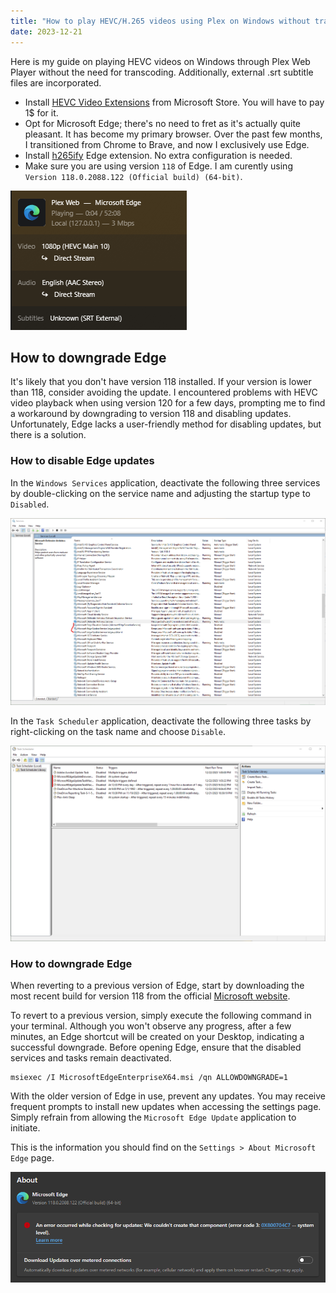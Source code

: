 ```yaml
---
title: "How to play HEVC/H.265 videos using Plex on Windows without transcoding"
date: 2023-12-21
---
```


Here is my guide on playing HEVC videos on Windows through Plex Web Player without the need for transcoding. Additionally, external .srt subtitle files are incorporated.

- Install [HEVC Video Extensions](https://apps.microsoft.com/detail/9NMZLZ57R3T7?hl=en-US&gl=US) from Microsoft Store. You will have to pay 1$ for it.
- Opt for Microsoft Edge; there's no need to fret as it's actually quite pleasant. It has become my primary browser. Over the past few months, I transitioned from Chrome to Brave, and now I exclusively use Edge.
- Install [h265ify](https://microsoftedge.microsoft.com/addons/detail/h265ify/hpamdcillfipbkdijibjoojnofelpgjb) Edge extension. No extra configuration is needed.
- Make sure you are using version `118` of Edge. I am curently using `Version 118.0.2088.122 (Official build) (64-bit)`.

![plex_playback_settings](/assets/img/posts/plex_hevc_now_playing.png)

## How to downgrade Edge

It's likely that you don't have version 118 installed. If your version is lower than 118, consider avoiding the update. I encountered problems with HEVC video playback when using version 120 for a few days, prompting me to find a workaround by downgrading to version 118 and disabling updates. Unfortunately, Edge lacks a user-friendly method for disabling updates, but there is a solution.

### How to disable Edge updates

In the `Windows Services` application, deactivate the following three services by double-clicking on the service name and adjusting the startup type to `Disabled`.

![edge_windows_services](/assets/img/posts/edge_windows_services.png)

In the `Task Scheduler` application, deactivate the following three tasks by right-clicking on the task name and choose `Disable`.

![edge_task_scheduler](/assets/img/posts/edge_task_scheduler.png)

### How to downgrade Edge

When reverting to a previous version of Edge, start by downloading the most recent build for version 118 from the official [Microsoft website](https://www.microsoft.com/en-us/edge/business/download?form=MA13FJ).

To revert to a previous version, simply execute the following command in your terminal. Although you won't observe any progress, after a few minutes, an Edge shortcut will be created on your Desktop, indicating a successful downgrade. Before opening Edge, ensure that the disabled services and tasks remain deactivated.

```
msiexec /I MicrosoftEdgeEnterpriseX64.msi /qn ALLOWDOWNGRADE=1
```

With the older version of Edge in use, prevent any updates. You may receive frequent prompts to install new updates when accessing the settings page. Simply refrain from allowing the `Microsoft Edge Update` application to initiate.

This is the information you should find on the `Settings > About Microsoft Edge` page.

![edge_updates_disabled](/assets/img/posts/edge_updates_disabled.png)
